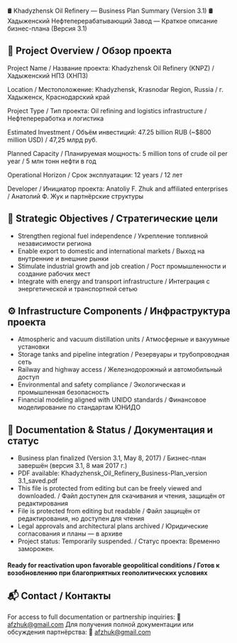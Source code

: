 🛢️ Khadyzhensk Oil Refinery — Business Plan Summary (Version 3.1)
🛢️ Хадыженский Нефтеперерабатывающий Завод — Краткое описание бизнес-плана (Версия 3.1)

## 📌 Project Overview / Обзор проекта
Project Name / Название проекта: 
Khadyzhensk Oil Refinery (KNPZ) / Хадыженский НПЗ (ХНПЗ)

Location / Местоположение: 
Khadyzhensk, Krasnodar Region, Russia / г. Хадыженск, Краснодарский край

Project Type / Тип проекта: 
Oil refining and logistics infrastructure / Нефтепереработка и логистика

Estimated Investment / Объём инвестиций: 
47.25 billion RUB (~$800 million USD) / 47,25 млрд руб.

Planned Capacity / Планируемая мощность: 
5 million tons of crude oil per year / 5 млн тонн нефти в год

Operational Horizon / Срок эксплуатации: 
12 years / 12 лет

Developer / Инициатор проекта: 
Anatoliy F. Zhuk and affiliated enterprises / Анатолий Ф. Жук и партнёрские структуры

## 🎯 Strategic Objectives / Стратегические цели
- Strengthen regional fuel independence / Укрепление топливной независимости региона
- Enable export to domestic and international markets / Выход на внутренние и внешние рынки
- Stimulate industrial growth and job creation / Рост промышленности и создание рабочих мест
- Integrate with energy and transport infrastructure / Интеграция с энергетической и транспортной сетью

## ⚙️ Infrastructure Components / Инфраструктура проекта
- Atmospheric and vacuum distillation units / Атмосферные и вакуумные установки
- Storage tanks and pipeline integration / Резервуары и трубопроводная сеть
- Railway and highway access / Железнодорожный и автомобильный доступ
- Environmental and safety compliance / Экологическая и промышленная безопасность
- Financial modeling aligned with UNIDO standards / Финансовое моделирование по стандартам ЮНИДО

## 📄 Documentation & Status / Документация и статус
- Business plan finalized (Version 3.1, May 8, 2017) / Бизнес-план завершён (версия 3.1, 8 мая 2017 г.)
- PDF available: Khadyzhensk_Oil_Refinery_Business-Plan_version 3.1_saved.pdf
- This file is protected from editing but can be freely viewed and downloaded. / Файл доступен для скачивания и чтения, защищён от редактирования
- File is protected from editing but readable / Файл защищён от редактирования, но доступен для чтения
- Legal approvals and architectural plans archived / Юридические согласования и планы — в архиве
- Project status: Temporarily suspended. / Статус проекта: Временно заморожен.
####  Ready for reactivation upon favorable geopolitical conditions / Готов к возобновлению при благоприятных геополитических условиях

## 📬 Contact / Контакты
For access to full documentation or partnership inquiries: 📧 afzhuk@gmail.com Для получения полной документации или обсуждения партнёрства: 📧 afzhuk@gmail.com